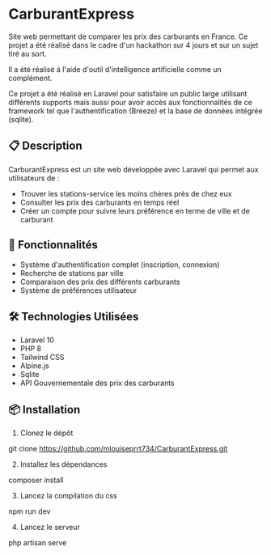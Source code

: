 # CarburantExpress

Site web permettant de comparer les prix des carburants en France.
Ce projet a été réalisé dans le cadre d'un hackathon sur 4 jours et sur un sujet tiré au sort. 

Il a été réalisé à l'aide d'outil d'intelligence artificielle comme un complément. 

Ce projet a été réalisé en Laravel pour satisfaire un public large utilisant différents supports mais aussi pour avoir accès aux fonctionnalités de ce framework tel que l'authentification (Breeze) et la base de données intégrée (sqlite).

## 📋 Description

CarburantExpress est un site web développée avec Laravel qui permet aux utilisateurs de :
- Trouver les stations-service les moins chères près de chez eux
- Consulter les prix des carburants en temps réel
- Créer un compte pour suivre leurs préférence en terme de ville et de carburant

## 🚀 Fonctionnalités

- Système d'authentification complet (inscription, connexion)
- Recherche de stations par ville
- Comparaison des prix des différents carburants
- Système de préférences utilisateur

## 🛠️ Technologies Utilisées

- Laravel 10
- PHP 8
- Tailwind CSS
- Alpine.js
- Sqlite
- API Gouvernementale des prix des carburants

## 📦 Installation

1. Clonez le dépôt

git clone https://github.com/mlouiseprrt734/CarburantExpress.git

2. Installez les dépendances

composer install

3. Lancez la compilation du css

npm run dev

4. Lancez le serveur

php artisan serve


